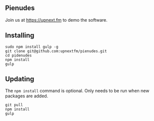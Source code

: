 Pienudes
--------
Join us at https://upnext.fm to demo the software.

Installing
----------
```
sudo npm install gulp -g
git clone git@github.com:upnextfm/pienudes.git
cd pidenudes
npm install
gulp
```


Updating
--------
The `npm install` command is optional. Only needs to be run when new packages are added.

```
git pull
npm install
gulp
```
